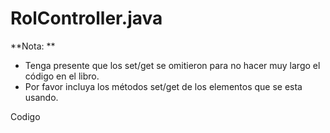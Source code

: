 # RolController.java

**Nota: **

* Tenga presente que los set/get se omitieron para no hacer muy largo el código en el libro.
* Por favor incluya los métodos set/get de los elementos que se esta usando.

Codigo

```java

```



